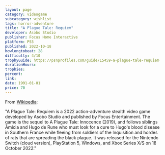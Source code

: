 ```yaml
---
layout: page
category: videogame
subcategory: wishlist
tags: horror-adventure
title: "A Plague Tale: Requiem"
developer: Asobo Studio
publisher: Focus Home Interactive
platform: PS5
published: 2022-10-18
howlongtobeat: 28
difficulty: 4/10
trophyGuide: https://psnprofiles.com/guide/15459-a-plague-tale-requiem-trophy-guide
durationHours:
trophies:
percent:
link:
date: 1991-01-01
price: 70
---
```


From [Wikipedia](https://en.wikipedia.org/wiki/A_Plague_Tale:_Innocence):

"A Plague Tale: Requiem is a 2022 action-adventure stealth video game developed by Asobo Studio and published by Focus Entertainment. The game is the sequel to A Plague Tale: Innocence (2019), and follows siblings Amicia and Hugo de Rune who must look for a cure to Hugo's blood disease in Southern France while fleeing from soldiers of the Inquisition and hordes of rats that are spreading the black plague. It was released for the Nintendo Switch (cloud version), PlayStation 5, Windows, and Xbox Series X/S on 18 October 2022."
